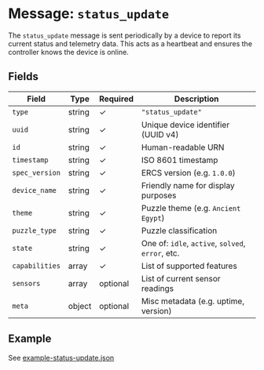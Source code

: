 # Message: `status_update`

The `status_update` message is sent periodically by a device to report its current status and telemetry data. This acts as a heartbeat and ensures the controller knows the device is online.

## Fields

| Field         | Type    | Required | Description |
|---------------|---------|----------|-------------|
| `type`        | string  | ✓        | `"status_update"` |
| `uuid`        | string  | ✓        | Unique device identifier (UUID v4) |
| `id`          | string  | ✓        | Human-readable URN |
| `timestamp`   | string  | ✓        | ISO 8601 timestamp |
| `spec_version`| string  | ✓        | ERCS version (e.g. `1.0.0`) |
| `device_name` | string  | ✓        | Friendly name for display purposes |
| `theme`       | string  | ✓        | Puzzle theme (e.g. `Ancient Egypt`) |
| `puzzle_type` | string  | ✓        | Puzzle classification |
| `state`       | string  | ✓        | One of: `idle`, `active`, `solved`, `error`, etc. |
| `capabilities`| array   | ✓        | List of supported features |
| `sensors`     | array   | optional | List of current sensor readings |
| `meta`        | object  | optional | Misc metadata (e.g. uptime, version) |

## Example

See [example-status-update.json](../examples/example-status-update.json)

